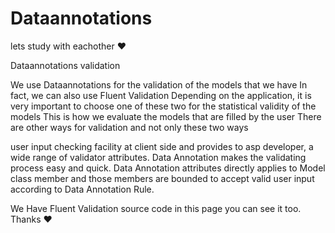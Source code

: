 # Dataannotations

lets study with eachother ❤

Dataannotations validation

We use Dataannotations for the validation of the models that we have
In fact, we can also use Fluent Validation
Depending on the application, it is very important to choose one of these two for the statistical validity of the models
This is how we evaluate the models that are filled by the user
There are other ways for validation and not only these two ways

user input checking facility at client side and provides to asp developer, a wide range of validator attributes. Data Annotation makes the validating process easy and quick.
Data Annotation attributes directly applies to Model class member and those members are bounded to accept valid user input according to Data Annotation Rule.

We Have Fluent Validation source code in this page 
you can see it too.
Thanks ❤
